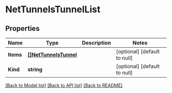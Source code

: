 # NetTunnelsTunnelList

## Properties
Name | Type | Description | Notes
------------ | ------------- | ------------- | -------------
**Items** | [**[]NetTunnelsTunnel**](net_tunnels_tunnel.md) |  | [optional] [default to null]
**Kind** | **string** |  | [optional] [default to null]

[[Back to Model list]](../README.md#documentation-for-models) [[Back to API list]](../README.md#documentation-for-api-endpoints) [[Back to README]](../README.md)


